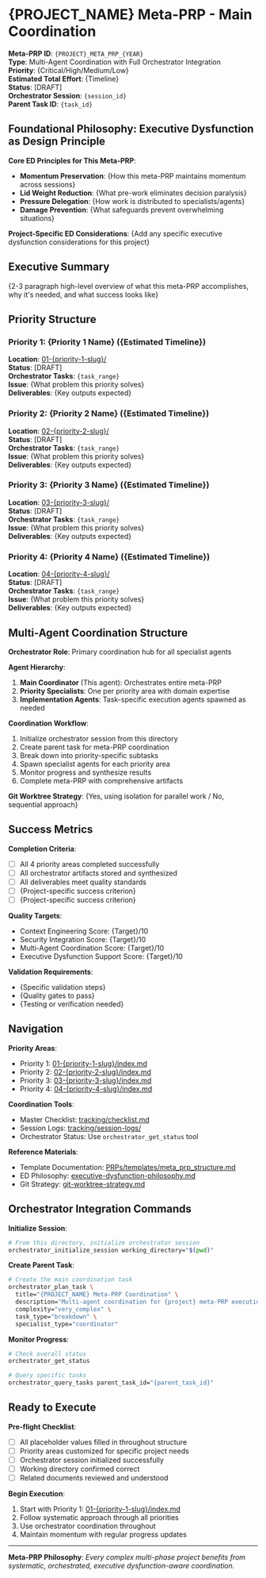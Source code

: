 # {PROJECT_NAME} Meta-PRP - Main Coordination

**Meta-PRP ID**: `{PROJECT}_META_PRP_{YEAR}`  
**Type**: Multi-Agent Coordination with Full Orchestrator Integration  
**Priority**: {Critical/High/Medium/Low}  
**Estimated Total Effort**: {Timeline}  
**Status**: [DRAFT]  
**Orchestrator Session**: `{session_id}`  
**Parent Task ID**: `{task_id}`

## Foundational Philosophy: Executive Dysfunction as Design Principle

**Core ED Principles for This Meta-PRP**:

- **Momentum Preservation**: {How this meta-PRP maintains momentum across sessions}
- **Lid Weight Reduction**: {What pre-work eliminates decision paralysis}
- **Pressure Delegation**: {How work is distributed to specialists/agents}
- **Damage Prevention**: {What safeguards prevent overwhelming situations}

**Project-Specific ED Considerations**:
{Add any specific executive dysfunction considerations for this project}

## Executive Summary

{2-3 paragraph high-level overview of what this meta-PRP accomplishes, why it's needed, and what success looks like}

## Priority Structure

### Priority 1: {Priority 1 Name} ({Estimated Timeline})
**Location**: [01-{priority-1-slug}/](../01-{priority-1-slug}/index.md)  
**Status**: [DRAFT]  
**Orchestrator Tasks**: `{task_range}`  
**Issue**: {What problem this priority solves}  
**Deliverables**: {Key outputs expected}

### Priority 2: {Priority 2 Name} ({Estimated Timeline})
**Location**: [02-{priority-2-slug}/](../02-{priority-2-slug}/index.md)  
**Status**: [DRAFT]  
**Orchestrator Tasks**: `{task_range}`  
**Issue**: {What problem this priority solves}  
**Deliverables**: {Key outputs expected}

### Priority 3: {Priority 3 Name} ({Estimated Timeline})
**Location**: [03-{priority-3-slug}/](../03-{priority-3-slug}/index.md)  
**Status**: [DRAFT]  
**Orchestrator Tasks**: `{task_range}`  
**Issue**: {What problem this priority solves}  
**Deliverables**: {Key outputs expected}

### Priority 4: {Priority 4 Name} ({Estimated Timeline})
**Location**: [04-{priority-4-slug}/](../04-{priority-4-slug}/index.md)  
**Status**: [DRAFT]  
**Orchestrator Tasks**: `{task_range}`  
**Issue**: {What problem this priority solves}  
**Deliverables**: {Key outputs expected}

## Multi-Agent Coordination Structure

**Orchestrator Role**: Primary coordination hub for all specialist agents

**Agent Hierarchy**:
1. **Main Coordinator** (This agent): Orchestrates entire meta-PRP
2. **Priority Specialists**: One per priority area with domain expertise
3. **Implementation Agents**: Task-specific execution agents spawned as needed

**Coordination Workflow**:
1. Initialize orchestrator session from this directory
2. Create parent task for meta-PRP coordination
3. Break down into priority-specific subtasks
4. Spawn specialist agents for each priority area
5. Monitor progress and synthesize results
6. Complete meta-PRP with comprehensive artifacts

**Git Worktree Strategy**: {Yes, using isolation for parallel work / No, sequential approach}

## Success Metrics

**Completion Criteria**:
- [ ] All 4 priority areas completed successfully
- [ ] All orchestrator artifacts stored and synthesized
- [ ] All deliverables meet quality standards
- [ ] {Project-specific success criterion}
- [ ] {Project-specific success criterion}

**Quality Targets**:
- Context Engineering Score: {Target}/10
- Security Integration Score: {Target}/10  
- Multi-Agent Coordination Score: {Target}/10
- Executive Dysfunction Support Score: {Target}/10

**Validation Requirements**:
- {Specific validation steps}
- {Quality gates to pass}
- {Testing or verification needed}

## Navigation

**Priority Areas**:
- Priority 1: [01-{priority-1-slug}/index.md](../01-{priority-1-slug}/index.md)
- Priority 2: [02-{priority-2-slug}/index.md](../02-{priority-2-slug}/index.md)
- Priority 3: [03-{priority-3-slug}/index.md](../03-{priority-3-slug}/index.md)
- Priority 4: [04-{priority-4-slug}/index.md](../04-{priority-4-slug}/index.md)

**Coordination Tools**:
- Master Checklist: [tracking/checklist.md](tracking/checklist.md)
- Session Logs: [tracking/session-logs/](tracking/session-logs/)
- Orchestrator Status: Use `orchestrator_get_status` tool

**Reference Materials**:
- Template Documentation: [PRPs/templates/meta_prp_structure.md](../../templates/meta_prp_structure.md)
- ED Philosophy: [executive-dysfunction-philosophy.md](../executive-dysfunction-philosophy.md)
- Git Strategy: [git-worktree-strategy.md](../git-worktree-strategy.md)

## Orchestrator Integration Commands

**Initialize Session**:
```bash
# From this directory, initialize orchestrator session
orchestrator_initialize_session working_directory="$(pwd)"
```

**Create Parent Task**:
```bash
# Create the main coordination task
orchestrator_plan_task \
  title="{PROJECT_NAME} Meta-PRP Coordination" \
  description="Multi-agent coordination for {project} meta-PRP execution" \
  complexity="very_complex" \
  task_type="breakdown" \
  specialist_type="coordinator"
```

**Monitor Progress**:
```bash
# Check overall status
orchestrator_get_status

# Query specific tasks
orchestrator_query_tasks parent_task_id="{parent_task_id}"
```

## Ready to Execute

**Pre-flight Checklist**:
- [ ] All placeholder values filled in throughout structure
- [ ] Priority areas customized for specific project needs  
- [ ] Orchestrator session initialized successfully
- [ ] Working directory confirmed correct
- [ ] Related documents reviewed and understood

**Begin Execution**:
1. Start with Priority 1: [01-{priority-1-slug}/index.md](../01-{priority-1-slug}/index.md)
2. Follow systematic approach through all priorities
3. Use orchestrator coordination throughout
4. Maintain momentum with regular progress updates

---

**Meta-PRP Philosophy**: *Every complex multi-phase project benefits from systematic, orchestrated, executive dysfunction-aware coordination.*